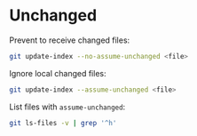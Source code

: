 # Unchanged

Prevent to receive changed files:

```sh
git update-index --no-assume-unchanged <file>
```

Ignore local changed files:

```sh
git update-index --assume-unchanged <file>
```

List files with `assume-unchanged`:

```sh
git ls-files -v | grep '^h'
```
